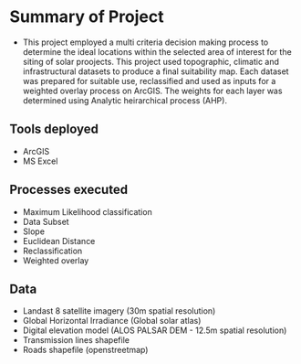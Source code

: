 # Summary of Project
- This project employed a multi criteria decision making process to determine the ideal locations within the selected area of interest for the siting of solar proojects. This project used topographic, climatic and infrastructural datasets to produce a final suitability map. Each dataset was prepared for suitable use, reclassified and used as inputs for a weighted overlay process on ArcGIS. The weights for each layer was determined using Analytic heirarchical process (AHP).


## Tools deployed
- ArcGIS
- MS Excel

## Processes executed
- Maximum Likelihood classification
- Data Subset
- Slope
- Euclidean Distance
- Reclassification
- Weighted overlay

## Data 
- Landast 8 satellite imagery (30m spatial resolution)
- Global Horizontal Irradiance (Global solar atlas)
- Digital elevation model (ALOS PALSAR DEM - 12.5m spatial resolution)
- Transmission lines shapefile
- Roads shapefile (openstreetmap)